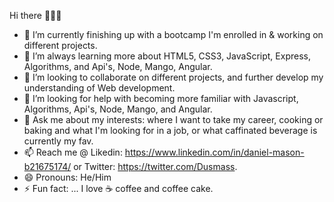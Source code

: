 Hi there 👋👋👋

- 🔭 I’m currently finishing up with a bootcamp I'm enrolled in & working on different projects.
- 🌱 I’m always learning more about HTML5, CSS3, JavaScript, Express, Algorithms, and Api's, Node, Mango, Angular.
- 👯 I’m looking to collaborate on different projects, and further develop my understanding of Web development.
- 🤔 I’m looking for help with becoming more familiar with Javascript, Algorithms, Api's, Node, Mango, and Angular.
- 💬 Ask me about my interests: where I want to take my career, cooking or baking and what I'm looking for in a job, or what caffinated beverage is currently my fav.
- 📫 Reach me @ Likedin: https://www.linkedin.com/in/daniel-mason-b21675174/ or Twitter: https://twitter.com/Dusmass.
- 😄 Pronouns: He/Him
- ⚡ Fun fact: ... I love ☕ coffee and coffee cake.
